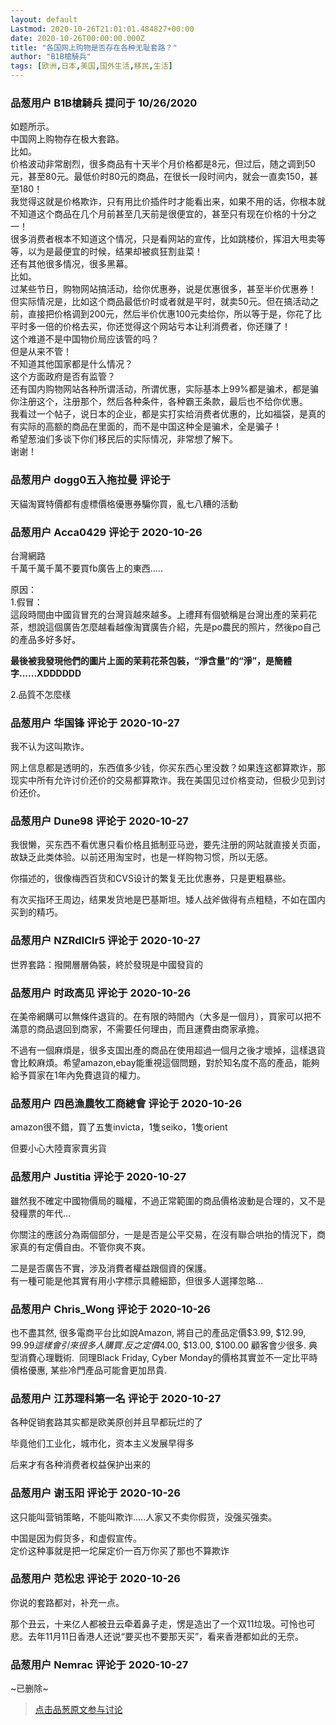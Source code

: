 ```yaml
---
layout: default
Lastmod: 2020-10-26T21:01:01.484827+00:00
date: 2020-10-26T00:00:00.000Z
title: "各国网上购物是否存在各种无耻套路？"
author: "B1B槍騎兵"
tags: [欧洲,日本,美国,国外生活,移民,生活]
---
```



### 品葱用户 **B1B槍騎兵** 提问于 10/26/2020
    
如题所示。  
中国网上购物存在极大套路。  
比如。  
价格波动非常剧烈，很多商品有十天半个月价格都是8元，但过后，随之调到50元，甚至80元。最低价时80元的商品，在很长一段时间内，就会一直卖150，甚至180！  
我觉得这就是价格欺诈，只有用比价插件时才能看出来，如果不用的话，你根本就不知道这个商品在几个月前甚至几天前是很便宜的，甚至只有现在价格的十分之一！  
很多消费者根本不知道这个情况，只是看网站的宣传，比如跳楼价，挥泪大甩卖等等，以为是最便宜的时候，结果却被疯狂割韭菜！  
还有其他很多情况，很多黑幕。  
比如。  
过某些节日，购物网站搞活动，给你优惠券，说是优惠很多，甚至半价优惠券！  
但实际情况是，比如这个商品最低价时或者就是平时，就卖50元。但在搞活动之前，直接把价格调到200元，然后半价优惠100元卖给你，所以等于是，你花了比平时多一倍的价格去买，你还觉得这个网站亏本让利消费者，你还赚了！  
这个难道不是中国物价局应该管的吗？  
但是从来不管！  
不知道其他国家都是什么情况？  
这个方面政府是否有监管？  
还有国内购物网站各种所谓活动，所谓优惠，实际基本上99%都是骗术，都是骗你注册这个，注册那个，然后各种条件，各种霸王条款，最后也不给你优惠。  
我看过一个帖子，说日本的企业，都是实打实给消费者优惠的，比如福袋，是真的有实际的高额的商品在里面的，而不是中国这种全是骗术，全是骗子！  
希望葱油们多谈下你们移民后的实际情况，非常想了解下。  
谢谢！
    
                

### 品葱用户 **dogg0五入拖拉曼** 评论于 
        
天貓淘寶特價都有虛標價格優惠券騙你買，亂七八糟的活動
        
                

### 品葱用户 **Acca0429** 评论于 2020-10-26
        
台灣網路  
千萬千萬千萬不要買fb廣告上的東西.....  
  
原因：  
1.假冒：  
這段時間由中國貨冒充的台灣貨越來越多。上禮拜有個號稱是台灣出產的茉莉花茶，想說這個廣告怎麼越看越像淘寶廣告介紹，先是po農民的照片，然後po自己的產品多好多好。  
  
**最後被我發現他們的圖片上面的茉莉花茶包裝，“淨含量”的“淨”，是簡體字......XDDDDDD**  
  
2.品質不怎麼樣
        
                

### 品葱用户 **华国锋** 评论于 2020-10-27
        
我不认为这叫欺诈。  
  
网上信息都是透明的，东西值多少钱，你买东西心里没数？如果连这都算欺诈，那现实中所有允许讨价还价的交易都算欺诈。我在美国见过价格变动，但极少见到讨价还价。
        
                

### 品葱用户 **Dune98** 评论于 2020-10-27
        
我很懒，买东西不看优惠只看价格且抵制亚马逊，要先注册的网站就直接关页面，故缺乏此类体验。以前还用淘宝时，也是一样购物习惯，所以无感。  
  
你描述的，很像梅西百货和CVS设计的繁复无比优惠券，只是更粗暴些。  
  
有次买指环王周边，结果发货地是巴基斯坦。矮人战斧做得有点粗糙，不如在国内买到的精巧。
        
                

### 品葱用户 **NZRdlClr5** 评论于 2020-10-27
        
世界套路：撥開層層偽裝，終於發現是中國發貨的
        
                

### 品葱用户 **时政高见** 评论于 2020-10-26
        
在美帝網購可以無條件退貨的。在有限的時間內（大多是一個月），買家可以把不滿意的商品退回到商家，不需要任何理由，而且運費由商家承擔。  
  
不過有一個麻煩是，很多支国出產的商品在使用超過一個月之後才壞掉，這樣退貨會比較麻煩。希望amazon,ebay能重視這個問題，對於知名度不高的產品，能夠給予買家在1年內免費退貨的權力。
        
                

### 品葱用户 **四邑漁農牧工商總會** 评论于 2020-10-26
        
amazon很不錯，買了五隻invicta，1隻seiko，1隻orient  
  
但要小心大陸賣家賣劣貨
        
                

### 品葱用户 **Justitia** 评论于 2020-10-27
        
雖然我不確定中國物價局的職權，不過正常範圍的商品價格波動是合理的，又不是發糧票的年代…  
  
你關注的應該分為兩個部分，一是是否是公平交易，在沒有聯合哄抬的情況下，商家真的有定價自由。不管你爽不爽。  
  
二是是否廣告不實，涉及消費者權益跟個資的保護。  
有一種可能是他其實有用小字標示具體細節，但很多人選擇忽略…
        
                

### 品葱用户 **Chris_Wong** 评论于 2020-10-26
        
也不盡其然, 很多電商平台比如說Amazon, 將自己的產品定價$3.99, $12.99, $99.99 這樣會引來很多人購買. 反之定價$4.00, $13.00, $100.00 顧客會少很多. 典型消費心理戰術.  同理Black Friday, Cyber Monday的價格其實並不一定比平時價格優惠, 某些冷門產品可能會更加昂貴.
        
                

### 品葱用户 **江苏理科第一名** 评论于 2020-10-27
        
各种促销套路其实都是欧美原创并且早都玩烂的了  
  
毕竟他们工业化，城市化，资本主义发展早得多  
  
后来才有各种消费者权益保护出来的
        
                

### 品葱用户 **谢玉阳** 评论于 2020-10-26
        
这只能叫营销策略，不能叫欺诈.....人家又不卖你假货，没强买强卖。  
  
中国是因为假货多，和虚假宣传。  
定价这种事就是把一坨屎定价一百万你买了那也不算欺诈
        
                

### 品葱用户 **范松忠** 评论于 2020-10-26
        
你说的套路都对，补充一点。  
  
那个丑云，十来亿人都被丑云牵着鼻子走，愣是造出了一个双11垃圾。可怜也可悲。去年11月11日香港人还说“要买也不要那天买”，看来香港都如此的无奈。
        
                

### 品葱用户 **Nemrac** 评论于 2020-10-27
        
~已删除~
        
                





> [点击品葱原文参与讨论](https://pincong.rocks/question/32702)

